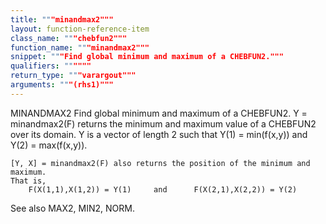 ```yaml
---
title: """minandmax2"""
layout: function-reference-item
class_name: """chebfun2"""
function_name: """minandmax2"""
snippet: """Find global minimum and maximum of a CHEBFUN2."""
qualifiers: """"""
return_type: """varargout"""
arguments: """(rhs1)"""
---
```


 MINANDMAX2   Find global minimum and maximum of a CHEBFUN2.
    Y = minandmax2(F) returns the minimum and maximum value of a CHEBFUN2 over
    its domain. Y is a vector of length 2 such that Y(1) = min(f(x,y)) and Y(2)
    = max(f(x,y)).
 
    [Y, X] = minandmax2(F) also returns the position of the minimum and maximum.
    That is,
        F(X(1,1),X(1,2)) = Y(1)     and      F(X(2,1),X(2,2)) = Y(2)
 
  See also MAX2, MIN2, NORM.
